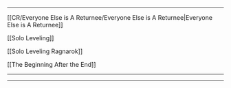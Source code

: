 
----

[[CR/Everyone Else is A Returnee/Everyone Else is A Returnee|Everyone Else is A Returnee]]

[[Solo Leveling]]

[[Solo Leveling Ragnarok]]

[[The Beginning After the End]]

---



---
